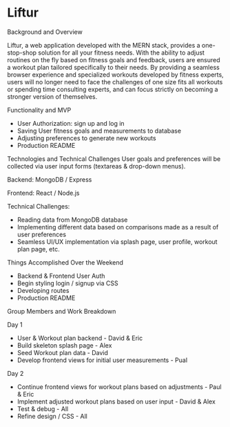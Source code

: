 # Liftur

Background and Overview

Liftur, a web application developed with the MERN stack, provides a one-stop-shop solution for all your fitness needs. With the ability to adjust routines on the fly based on fitness goals and feedback, users are ensured a workout plan tailored specifically to their needs. By providing a seamless browser experience and specialized workouts developed by fitness experts, users will no longer need to face the challenges of one size fits all workouts or spending time consulting experts, and can focus strictly on becoming a stronger version of themselves.

Functionality and MVP
- User Authorization: sign up and log in
- Saving User fitness goals and measurements to database
- Adjusting preferences to generate new workouts
- Production README


Technologies and Technical Challenges
User goals and preferences will be collected via user input forms (textareas & drop-down menus).

Backend: MongoDB / Express

Frontend: React / Node.js

Technical Challenges:

- Reading data from MongoDB database
- Implementing different data based on comparisons made as a result of user preferences
- Seamless UI/UX implementation via splash page, user profile, workout plan page, etc.


Things Accomplished Over the Weekend
- Backend & Frontend User Auth 
- Begin styling login / signup via CSS 
- Developing routes
- Production README 

Group Members and Work Breakdown

Day 1
- User & Workout plan backend - David & Eric
- Build skeleton splash page - Alex
- Seed Workout plan data - David
- Develop frontend views for initial user measurements - Pual

Day 2
- Continue frontend views for workout plans based on adjustments - Paul & Eric
- Implement adjusted workout plans based on user input - David & Alex
- Test & debug - All
- Refine design / CSS - All
